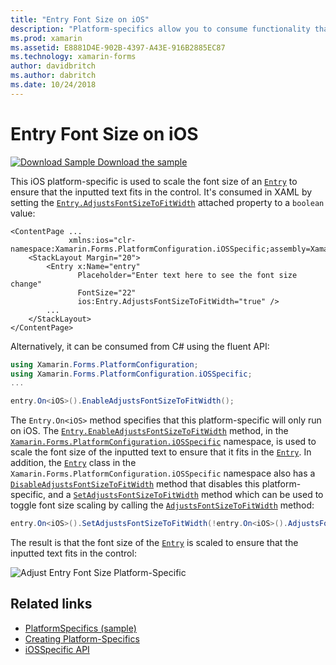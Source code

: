 ```yaml
---
title: "Entry Font Size on iOS"
description: "Platform-specifics allow you to consume functionality that's only available on a specific platform, without implementing custom renderers or effects. This article explains how to consume the iOS platform-specific that scales the font size of an Entry."
ms.prod: xamarin
ms.assetid: E8881D4E-902B-4397-A43E-916B2885EC87
ms.technology: xamarin-forms
author: davidbritch
ms.author: dabritch
ms.date: 10/24/2018
---
```


# Entry Font Size on iOS

[![Download Sample](~/media/shared/download.png) Download the sample](https://docs.microsoft.com/samples/xamarin/xamarin-forms-samples/userinterface-platformspecifics)

This iOS platform-specific is used to scale the font size of an [`Entry`](xref:Xamarin.Forms.Entry) to ensure that the inputted text fits in the control. It's consumed in XAML by setting the [`Entry.AdjustsFontSizeToFitWidth`](xref:Xamarin.Forms.PlatformConfiguration.iOSSpecific.Entry.AdjustsFontSizeToFitWidthProperty) attached property to a `boolean` value:

```xaml
<ContentPage ...
             xmlns:ios="clr-namespace:Xamarin.Forms.PlatformConfiguration.iOSSpecific;assembly=Xamarin.Forms.Core"
    <StackLayout Margin="20">
        <Entry x:Name="entry"
               Placeholder="Enter text here to see the font size change"
               FontSize="22"
               ios:Entry.AdjustsFontSizeToFitWidth="true" />
        ...
    </StackLayout>
</ContentPage>
```

Alternatively, it can be consumed from C# using the fluent API:

```csharp
using Xamarin.Forms.PlatformConfiguration;
using Xamarin.Forms.PlatformConfiguration.iOSSpecific;
...

entry.On<iOS>().EnableAdjustsFontSizeToFitWidth();
```

The `Entry.On<iOS>` method specifies that this platform-specific will only run on iOS. The [`Entry.EnableAdjustsFontSizeToFitWidth`](xref:Xamarin.Forms.PlatformConfiguration.iOSSpecific.Entry.EnableAdjustsFontSizeToFitWidth(Xamarin.Forms.IPlatformElementConfiguration{Xamarin.Forms.PlatformConfiguration.iOS,Xamarin.Forms.Entry})) method, in the [`Xamarin.Forms.PlatformConfiguration.iOSSpecific`](xref:Xamarin.Forms.PlatformConfiguration.iOSSpecific) namespace, is used to scale the font size of the inputted text to ensure that it fits in the [`Entry`](xref:Xamarin.Forms.Entry). In addition, the [`Entry`](xref:Xamarin.Forms.PlatformConfiguration.iOSSpecific.Entry) class in the `Xamarin.Forms.PlatformConfiguration.iOSSpecific` namespace also has a [`DisableAdjustsFontSizeToFitWidth`](xref:Xamarin.Forms.PlatformConfiguration.iOSSpecific.Entry.DisableAdjustsFontSizeToFitWidth(Xamarin.Forms.IPlatformElementConfiguration{Xamarin.Forms.PlatformConfiguration.iOS,Xamarin.Forms.Entry})) method that disables this platform-specific, and a [`SetAdjustsFontSizeToFitWidth`](xref:Xamarin.Forms.PlatformConfiguration.iOSSpecific.Entry.SetAdjustsFontSizeToFitWidth(Xamarin.Forms.IPlatformElementConfiguration{Xamarin.Forms.PlatformConfiguration.iOS,Xamarin.Forms.Entry},System.Boolean)) method which can be used to toggle font size scaling by calling the [`AdjustsFontSizeToFitWidth`](xref:Xamarin.Forms.PlatformConfiguration.iOSSpecific.Entry.AdjustsFontSizeToFitWidth(Xamarin.Forms.IPlatformElementConfiguration{Xamarin.Forms.PlatformConfiguration.iOS,Xamarin.Forms.Entry})) method:

```csharp
entry.On<iOS>().SetAdjustsFontSizeToFitWidth(!entry.On<iOS>().AdjustsFontSizeToFitWidth());
```

The result is that the font size of the [`Entry`](xref:Xamarin.Forms.Entry) is scaled to ensure that the inputted text fits in the control:

![Adjust Entry Font Size Platform-Specific](entry-font-size-images/entry-font-size.png)

## Related links

- [PlatformSpecifics (sample)](https://docs.microsoft.com/samples/xamarin/xamarin-forms-samples/userinterface-platformspecifics)
- [Creating Platform-Specifics](~/xamarin-forms/platform/platform-specifics/index.md#creating-platform-specifics)
- [iOSSpecific API](xref:Xamarin.Forms.PlatformConfiguration.iOSSpecific)
